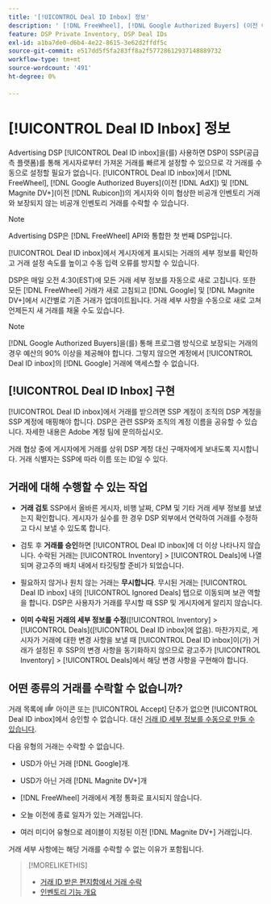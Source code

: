 ```yaml
---
title: '[!UICONTROL Deal ID Inbox] 정보'
description: ' [!DNL FreeWheel], [!DNL Google Authorized Buyers] (이전 이름:  [!DNL AdX]), and [!DNL Magnite DV+] (이전 이름:  [!DNL Rubicon])에 게시자와 이미 협상한 비공개 거래를 수락할 수 있는 [!UICONTROL Deal ID inbox] 기능에 대해 알아봅니다.'
feature: DSP Private Inventory, DSP Deal IDs
exl-id: a1ba7de0-d6b4-4e22-8615-3e62d2ffdf5c
source-git-commit: e517dd5f5fa283ff8a2f57728612937148889732
workflow-type: tm+mt
source-wordcount: '491'
ht-degree: 0%

---
```


# [!UICONTROL Deal ID Inbox] 정보

Advertising DSP [!UICONTROL Deal ID inbox]을(를) 사용하면 DSP이 SSP(공급측 플랫폼)를 통해 게시자로부터 가져온 거래를 빠르게 설정할 수 있으므로 각 거래를 수동으로 설정할 필요가 없습니다. [!UICONTROL Deal ID inbox]에서 [!DNL FreeWheel], [!DNL Google Authorized Buyers](이전 [!DNL AdX]) 및 [!DNL Magnite DV+](이전 [!DNL Rubicon])의 게시자와 이미 협상한 비공개 인벤토리 거래와 보장되지 않는 비공개 인벤토리 거래를 수락할 수 있습니다.

>[!NOTE]
>
>Advertising DSP은 [!DNL FreeWheel] API와 통합한 첫 번째 DSP입니다.

[!UICONTROL Deal ID inbox]에서 게시자에게 표시되는 거래의 세부 정보를 확인하고 거래 설정 속도를 높이고 수동 입력 오류를 방지할 수 있습니다.

<!-- 
Accepting a deal automatically pre-populates a new Deal ID record with details from the publisher, and you need to enter only the publisher [always? or just in some cases?], the media type, who can access the deal, and any attribute labels to apply to the deal so it's easy to find. [Are labels a dimension you can report on?]

For each available deal, you can review the deal details sent directly from the publisher. Some deals are grouped as proposals (packages), and you can see the individual deal details by reviewing the deal.

You can accept any available deal or move an incorrect deal to the Ignored Deals tab. You can also un-ignore deals, which moves them back to the New Deals tab so you can potentially accept them.

For each deal, you can select one publisher and one media type (Desktop Video, Mobile Video, Connected TV, Display, or Audio), and you can share the deal with specific advertisers and with all advertisers for a specific account.
 -->

DSP은 매일 오전 4:30(EST)에 모든 거래 세부 정보를 자동으로 새로 고칩니다. 또한 모든 [!DNL FreeWheel] 거래가 새로 고침되고 [!DNL Google] 및 [!DNL Magnite DV+]에서 시간별로 기존 거래가 업데이트됩니다. 거래 세부 사항을 수동으로 새로 고쳐 언제든지 새 거래를 채울 수도 있습니다.

<!-- MC: I'm not sure where I got the following. Is this currently true? -->
>[!NOTE]
>
>[!DNL Google Authorized Buyers]을(를) 통해 프로그램 방식으로 보장되는 거래의 경우 예산의 90% 이상을 제공해야 합니다. 그렇지 않으면 계정에서 [!UICONTROL Deal ID inbox]의 [!DNL Google] 거래에 액세스할 수 없습니다.

## [!UICONTROL Deal ID Inbox] 구현

[!UICONTROL Deal ID inbox]에서 거래를 받으려면 SSP 계정이 조직의 DSP 계정을 SSP 계정에 매핑해야 합니다. DSP은 관련 SSP와 조직의 계정 이름을 공유할 수 있습니다. 자세한 내용은 Adobe 계정 팀에 문의하십시오.

거래 협상 중에 게시자에게 거래를 상위 DSP 계정 대신 구매자에게 보내도록 지시합니다. 거래 식별자는 SSP에 따라 이름 또는 ID일 수 있다.

## 거래에 대해 수행할 수 있는 작업

* **거래 검토** SSP에서 올바른 게시자, 비행 날짜, CPM 및 기타 거래 세부 정보를 보냈는지 확인합니다. 게시자가 실수를 한 경우 DSP 외부에서 연락하여 거래를 수정하고 다시 보낼 수 있도록 합니다.

* 검토 후 **거래를 승인**&#x200B;하면 [!UICONTROL Deal ID inbox]에 더 이상 나타나지 않습니다. 수락된 거래는 [!UICONTROL Inventory] > [!UICONTROL Deals]에 나열되며 광고주의 배치 내에서 타깃팅할 준비가 되었습니다.

* 필요하지 않거나 원치 않는 거래는 **무시합니다**. 무시된 거래는 [!UICONTROL Deal ID inbox] 내의 [!UICONTROL Ignored Deals] 탭으로 이동되며 보관 역할을 합니다. DSP은 사용자가 거래를 무시할 때 SSP 및 게시자에게 알리지 않습니다.

* **이미 수락된 거래의 세부 정보를 수정**([!UICONTROL Inventory] > [!UICONTROL Deals]([!UICONTROL Deal ID inbox]에 없음). 마찬가지로, 게시자가 거래에 대한 변경 사항을 보낼 때 [!UICONTROL Deal ID inbox]이(가) 거래가 설정된 후 SSP의 변경 사항을 동기화하지 않으므로 광고주가 [!UICONTROL Inventory] > [!UICONTROL Deals]에서 해당 변경 사항을 구현해야 합니다.

## 어떤 종류의 거래를 수락할 수 없습니까?

거래 목록에 ![승인](/help/dsp/assets/accept.png) 아이콘 또는 [!UICONTROL Accept] 단추가 없으면 [!UICONTROL Deal ID inbox]에서 승인할 수 없습니다. 대신 [거래 ID 세부 정보를 수동으로 만들 수 있습니다](/help/dsp/inventory/deal-id-create.md).

다음 유형의 거래는 수락할 수 없습니다.

* USD가 아닌 거래 [!DNL Google]개.

* USD가 아닌 거래 [!DNL Magnite DV+]개

* [!DNL FreeWheel] 거래에서 계정 통화로 표시되지 않습니다.

* 오늘 이전에 종료 일자가 있는 거래입니다.

* 여러 미디어 유형으로 레이블이 지정된 이전 [!DNL Magnite DV+] 거래입니다.

거래 세부 사항에는 해당 거래를 수락할 수 없는 이유가 포함됩니다.

>[!MORELIKETHIS]
>
>* [거래 ID 받은 편지함에서 거래 수락](deal-id-inbox-accept.md)
>* [인벤토리 기능 개요](inventory-overview.md)
